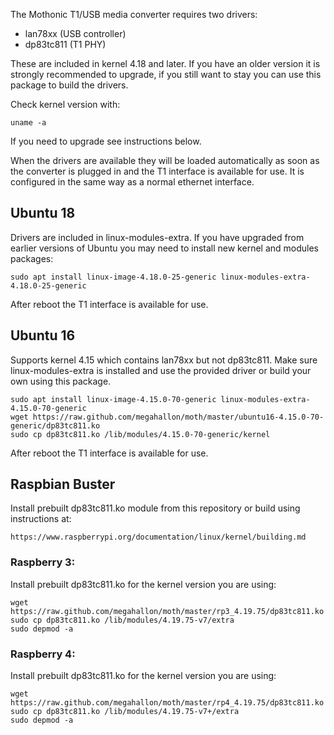 The Mothonic T1/USB media converter requires two drivers:

   * lan78xx (USB controller)
   * dp83tc811 (T1 PHY)

These are included in kernel 4.18 and later. If you have an older version it is strongly recommended to upgrade, if you still want to stay you can use this package to build the drivers.

Check kernel version with:

    uname -a

If you need to upgrade see instructions below.

When the drivers are available they will be loaded automatically as soon as the converter is plugged in and the T1 interface is available for use. It is configured in the same way as a normal ethernet interface.


## Ubuntu 18

Drivers are included in linux-modules-extra. If you have upgraded from earlier versions of Ubuntu you may need to install new kernel and modules packages:
    
    sudo apt install linux-image-4.18.0-25-generic linux-modules-extra-4.18.0-25-generic
    
After reboot the T1 interface is available for use.

## Ubuntu 16


Supports kernel 4.15 which contains lan78xx but not dp83tc811. Make sure linux-modules-extra is installed and use the provided driver or build your own using this package.

    sudo apt install linux-image-4.15.0-70-generic linux-modules-extra-4.15.0-70-generic
    wget https://raw.github.com/megahallon/moth/master/ubuntu16-4.15.0-70-generic/dp83tc811.ko  
    sudo cp dp83tc811.ko /lib/modules/4.15.0-70-generic/kernel

After reboot the T1 interface is available for use.

## Raspbian Buster

Install prebuilt dp83tc811.ko module from this repository or build using instructions at:

    https://www.raspberrypi.org/documentation/linux/kernel/building.md

### Raspberry 3:

Install prebuilt dp83tc811.ko for the kernel version you are using:

    wget https://raw.github.com/megahallon/moth/master/rp3_4.19.75/dp83tc811.ko
    sudo cp dp83tc811.ko /lib/modules/4.19.75-v7/extra
    sudo depmod -a

### Raspberry 4:

Install prebuilt dp83tc811.ko for the kernel version you are using:

    wget https://raw.github.com/megahallon/moth/master/rp4_4.19.75/dp83tc811.ko
    sudo cp dp83tc811.ko /lib/modules/4.19.75-v7+/extra
    sudo depmod -a
